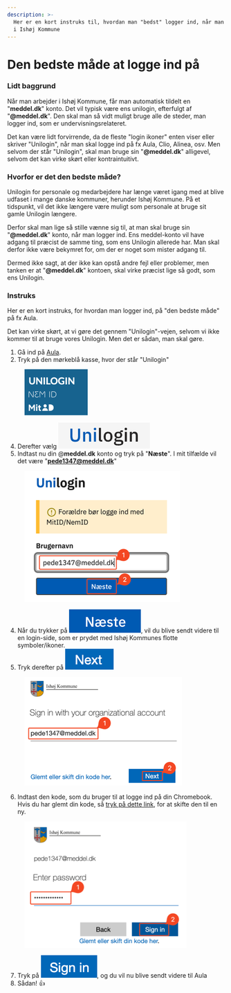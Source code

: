 ```yaml
---
description: >-
  Her er en kort instruks til, hvordan man "bedst" logger ind, når man arbejder
  i Ishøj Kommune
---
```


# Den bedste måde at logge ind på

### Lidt baggrund

Når man arbejder i Ishøj Kommune, får man automatisk tildelt en "**meddel.dk**" konto. Det vil typisk være ens unilogin, efterfulgt af "**@meddel.dk**". Den skal man så vidt muligt bruge alle de steder, man logger ind, som er undervisningsrelateret.

Det kan være lidt forvirrende, da de fleste "login ikoner" enten viser eller skriver "Unilogin", når man skal logge ind på fx Aula, Clio, Alinea, osv. Men selvom der står "Unilogin", skal man bruge sin "**@meddel.dk**" alligevel, selvom det kan virke skørt eller kontraintuitivt.

### Hvorfor er det den bedste måde?

Unilogin for personale og medarbejdere har længe været igang med at blive udfaset i mange danske kommuner, herunder Ishøj Kommune. På et tidspunkt, vil det ikke længere være muligt som personale at bruge sit gamle Unilogin længere.

Derfor skal man lige så stille vænne sig til, at man skal bruge sin "**@meddel.dk**" konto, når man logger ind. Ens meddel-konto vil have adgang til præcist de samme ting, som ens Unilogin allerede har. Man skal derfor ikke være bekymret for, om der er noget som mister adgang til.

Dermed ikke sagt, at der ikke kan opstå andre fejl eller problemer, men tanken er at "**@meddel.dk**" kontoen, skal virke præcist lige så godt, som ens Unilogin.

### Instruks

Her er en kort instruks, for hvordan man logger ind, på "den bedste måde" på fx Aula.&#x20;

Det kan virke skørt, at vi gøre det gennem "Unilogin"-vejen, selvom vi ikke kommer til at bruge vores Unilogin. Men det er sådan, man skal gøre.

1. Gå ind på [Aula](https://aula.dk).
2. Tryk på den mørkeblå kasse, hvor der står "Unilogin"

<figure><img src="../.gitbook/assets/image (2) (1).png" alt="" width="146"><figcaption></figcaption></figure>

4. Derefter vælg <img src="../.gitbook/assets/image (3).png" alt="" data-size="line">
5. Indtast nu din @**meddel.dk** konto og tryk på "**Næste**". I mit tilfælde vil det være "**pede1347@meddel.dk**"

<figure><img src="../.gitbook/assets/image (4).png" alt="" width="359"><figcaption></figcaption></figure>

4. Når du trykker på <img src="../.gitbook/assets/image (5).png" alt="" data-size="line">, vil du blive sendt videre til en login-side, som er prydet med Ishøj Kommunes flotte symboler/ikoner.
5. Tryk derefter på <img src="../.gitbook/assets/image (8).png" alt="" data-size="line">

<figure><img src="../.gitbook/assets/image (7).png" alt="" width="364"><figcaption></figcaption></figure>

6. Indtast den kode, som du bruger til at logge ind på din Chromebook. \
   Hvis du har glemt din kode, så [tryk på dette link](../skift-af-koder/sadan-skifter-du-din-egen-kode-pa-din-chromebook.md), for at skifte den til en ny.

<figure><img src="../.gitbook/assets/image (9).png" alt="" width="375"><figcaption></figcaption></figure>

7. Tryk på <img src="../.gitbook/assets/image (10).png" alt="" data-size="line">, og du vil nu blive sendt videre til Aula
8. Sådan! :thumbsup:

